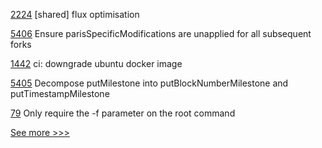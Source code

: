 
[2224](https://github.com/hyperledger/bevel/pull/2224) [shared] flux optimisation

[5406](https://github.com/hyperledger/besu/pull/5406) Ensure parisSpecificModifications are unapplied for all subsequent forks

[1442](https://github.com/hyperledger/aries-framework-javascript/pull/1442) ci: downgrade ubuntu docker image

[5405](https://github.com/hyperledger/besu/pull/5405) Decompose putMilestone into putBlockNumberMilestone and putTimestampMilestone

[79](https://github.com/hyperledger/firefly-evmconnect/pull/79) Only require the -f parameter on the root command 


[See more >>>](https://start-here.hyperledger.org/pull-requests)
